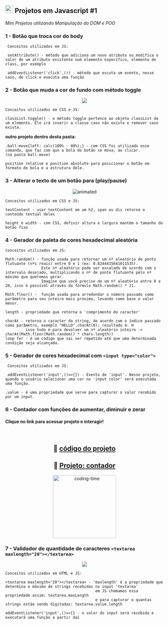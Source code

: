 ## <img height="25" src="https://user-images.githubusercontent.com/112887006/228707454-621d0a9b-0de7-42d3-b383-06fe830e87c0.png"/> Projetos em Javascript #1 
_Mini Projetos utilizando Manipulação do DOM e POO_
 
 
 ### 1 - Botão que troca cor do body
 
     Conceitos utilizados em JS: 
     
     setAttribute() - método que adiciona um novo atributo ou modifica o valor de um atributo existente num elemento específico, elemento de class, por exemplo
 
     addEventListener('click',()) - método que escuta um evento, nesse caso, de click e executa uma função
     
     
     
### 2 - Botão que muda a cor de fundo com método toggle

<p align="center">
<img src="https://user-images.githubusercontent.com/112887006/228675727-c8acd4c6-514e-4248-a684-a9aa2bca4b92.gif" />
</p>
    
    
    Conceitos utilizados em CSS e JS: 
    
    classList.toggle() - o método toggle pertence ao objeto classList de um elemento. Ele irá inserir a classe caso não exista e remover caso exista.
    
**outro projeto dentro desta pasta:**
    
    .ball-move{left: calc(100% - 40%);} - com CSS foi utilizado esse comando, que faz com que a bola do botão se mova, ao clicar. 
    (na pasta ball-move)
                         
    position relative e position absolute para posicionar o botão em formato de bola e a estrutura dele.
    


### 3 - Alterar o texto de um botão para (play/pause)

<p align="center">
<img src="https://user-images.githubusercontent.com/112887006/228676738-d09f12dd-720d-4eb7-aaf5-d18312363f3b.gif" alt="animated" />
</p>
               
    Conceitos utilizados em CSS e JS: 
    
    textContent - usar textContent em um h2, span ou div retorna o conteúdo textual deles
    
    height e width - com CSS, definir altura e largura mantém o tamanho do botão fixo


### 4 - Gerador de paleta de cores hexadecimal aleatória
   
    Conceitos utilizados em JS: 
    
    Math.random() - função usada para retornar um nº aleatório de ponto flutuante (nºs reais) entre 0 e 1 (ex: 0.8244415641011535).
                    Este nº aleatório pode ser escalado de acordo com o intervalo desejado, multiplicando o nº de ponto flutuante pelo nº máximo que queremos gerar.
                    Imagine que você precise de um nº aleatório entre 0 e 20, isso é possível através da fórmula Math.random() * 21.
                    
    Math.floor() -  função usada para arredondar o número passado como parâmetro para seu inteiro mais próximo, levando como base o valor menor.
    
    length - propriedade que retorna o 'comprimento do caracter'
    
    charAt - retorna o caracter da string, de acordo com o índice passado como parâmetro, exemplo "HELLO".charAt(0); resultado é: H
             isso tudo é para devolver um nº aleatório inteiro -> charAt(Math.floor(Math.random() * chars.length))
    loop for - é um código que vai ser repetido até que uma determinada condição seja alcançada. 
    
   
### 5 - Gerador de cores hexadecimal com `<input type="color">`
     
     Conceitos utilizados em JS: 
     
     addEventListener('input',()=>{}) - Evento de 'input'. Nesse projeto, quando o usuário selecionar uma cor no 'input color' será executada uma função.
     
    .value - é uma propriedade que serve para capturar o valor recebido por um input. 
     
     
### 6 - Contador com funções de aumentar, diminuir e zerar


#### **Clique no link para acessar projeto e interagir!**

<br>
     
## <div align="center"> :link: <a href="https://github.com/thaynalp/Contador-em-JS" target="_blank">código do projeto</a></div>
## <div align="center"> :link: <a href="https://thaynalp.github.io/Contador-em-JS/" target="_blank">Projeto: contador</a></div>

<div align="center"> <img  height="200" alt="coding-time" src="https://user-images.githubusercontent.com/112887006/228672489-db7af0a0-bc5d-4636-b7bb-73f47e2d8f87.png"></div>

### 7 - Validador de quantidade de caracteres `<textarea maxlength="20"></textarea>`


<p align="center">
<img src="https://user-images.githubusercontent.com/112887006/228672123-66acb432-f0f2-41d2-815f-a429a39ed174.gif" />
</p>

    
    Conceitos utilizados em HTML e JS:
    
    <textarea maxlength="20"></textarea> - 'maxlength' é a propriedade que determina o máximo de strings recebidas no input 'textarea'
                                            em JS chamamos essa propriedade assim: textarea.maxLength
                                            e para capturar o quantas strings estão sendo digitadas: textarea.value.length
     
    addEventListener('input',()=>{} - o valor do input será recebido e executará uma função a partir daí






     
     

     
